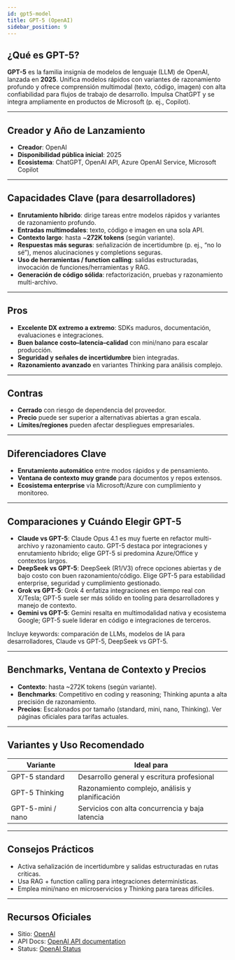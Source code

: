 ```yaml
---
id: gpt5-model
title: GPT-5 (OpenAI)
sidebar_position: 9
---
```


## ¿Qué es GPT-5?

**GPT-5** es la familia insignia de modelos de lenguaje (LLM) de OpenAI, lanzada en **2025**. Unifica modelos rápidos con variantes de razonamiento profundo y ofrece comprensión multimodal (texto, código, imagen) con alta confiabilidad para flujos de trabajo de desarrollo. Impulsa ChatGPT y se integra ampliamente en productos de Microsoft (p. ej., Copilot).

---

## Creador y Año de Lanzamiento

- **Creador**: OpenAI  
- **Disponibilidad pública inicial**: 2025  
- **Ecosistema**: ChatGPT, OpenAI API, Azure OpenAI Service, Microsoft Copilot

---

## Capacidades Clave (para desarrolladores)

- **Enrutamiento híbrido**: dirige tareas entre modelos rápidos y variantes de razonamiento profundo.  
- **Entradas multimodales**: texto, código e imagen en una sola API.  
- **Contexto largo**: hasta ~**272K tokens** (según variante).  
- **Respuestas más seguras**: señalización de incertidumbre (p. ej., “no lo sé”), menos alucinaciones y completions seguras.  
- **Uso de herramientas / function calling**: salidas estructuradas, invocación de funciones/herramientas y RAG.  
- **Generación de código sólida**: refactorización, pruebas y razonamiento multi-archivo.

---

## Pros

- **Excelente DX extremo a extremo**: SDKs maduros, documentación, evaluaciones e integraciones.  
- **Buen balance costo–latencia–calidad** con mini/nano para escalar producción.  
- **Seguridad y señales de incertidumbre** bien integradas.  
- **Razonamiento avanzado** en variantes Thinking para análisis complejo.

---

## Contras

- **Cerrado** con riesgo de dependencia del proveedor.  
- **Precio** puede ser superior a alternativas abiertas a gran escala.  
- **Límites/regiones** pueden afectar despliegues empresariales.

---

## Diferenciadores Clave

- **Enrutamiento automático** entre modos rápidos y de pensamiento.  
- **Ventana de contexto muy grande** para documentos y repos extensos.  
- **Ecosistema enterprise** vía Microsoft/Azure con cumplimiento y monitoreo.

---

## Comparaciones y Cuándo Elegir GPT-5

- **Claude vs GPT-5**: Claude Opus 4.1 es muy fuerte en refactor multi-archivo y razonamiento cauto. GPT-5 destaca por integraciones y enrutamiento híbrido; elige GPT-5 si predomina Azure/Office y contextos largos.  
- **DeepSeek vs GPT-5**: DeepSeek (R1/V3) ofrece opciones abiertas y de bajo costo con buen razonamiento/código. Elige GPT-5 para estabilidad enterprise, seguridad y cumplimiento gestionado.  
- **Grok vs GPT-5**: Grok 4 enfatiza integraciones en tiempo real con X/Tesla; GPT-5 suele ser más sólido en tooling para desarrolladores y manejo de contexto.  
- **Gemini vs GPT-5**: Gemini resalta en multimodalidad nativa y ecosistema Google; GPT-5 suele liderar en código e integraciones de terceros.

Incluye keywords: comparación de LLMs, modelos de IA para desarrolladores, Claude vs GPT-5, DeepSeek vs GPT-5.

---

## Benchmarks, Ventana de Contexto y Precios

- **Contexto**: hasta ~272K tokens (según variante).  
- **Benchmarks**: Competitivo en coding y reasoning; Thinking apunta a alta precisión de razonamiento.  
- **Precios**: Escalonados por tamaño (standard, mini, nano, Thinking). Ver páginas oficiales para tarifas actuales.

---

## Variantes y Uso Recomendado

| Variante | Ideal para |
|---|---|
| GPT-5 standard | Desarrollo general y escritura profesional |
| GPT-5 Thinking | Razonamiento complejo, análisis y planificación |
| GPT-5-mini / nano | Servicios con alta concurrencia y baja latencia |

---

## Consejos Prácticos

- Activa señalización de incertidumbre y salidas estructuradas en rutas críticas.  
- Usa RAG + function calling para integraciones determinísticas.  
- Emplea mini/nano en microservicios y Thinking para tareas difíciles.

---

## Recursos Oficiales

- Sitio: [OpenAI](https://openai.com)  
- API Docs: [OpenAI API documentation](https://platform.openai.com/docs)  
- Status: [OpenAI Status](https://status.openai.com)

